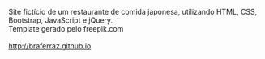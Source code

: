 Site fictício de um restaurante de comida japonesa, utilizando HTML, CSS, Bootstrap, JavaScript e jQuery.<br>
Template gerado pelo freepik.com<br><Br>
http://braferraz.github.io
